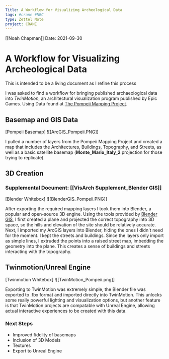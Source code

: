 ```yaml
---
Title: A Workflow for Visualizing Archeological Data
tags: #crane #NRC 
type: Zettel Note
project: CRANE
---
```

[[Noah Chapman]]
Date: 2021-09-30

# A Workflow for Visualizing Archeological Data
This is intended to be a living document as I refine this process

I was asked to find a workflow for bringing published archaeological data into _TwinMotion_, an architectural visualization program published by Epic Games. Using Data found at [The Pompeii Mapping Project](https://digitalhumanities.umass.edu/pbmp/?page_id=273). 

## Basemap and GIS Data
[Pompeii Basemap] ![[ArcGIS_Pompeii.PNG]]

I pulled a number of layers from the Pompeii Mapping Project and created a map that includes the Architectures, Buildings, Topography, and Streets, as well as a basic satellite basemap (**Monte_Mario_Italy_2** projection for those trying to replicate). 

## 3D Creation
### Supplemental Document:  [[VisArch Supplement_Blender GIS]]

[Blender Whitebox] ![[BlenderGIS_Pompeii.PNG]]

After exporting the required mapping layers I took them into Blender, a popular and open-source 3D engine. Using the tools provided by [Blender GIS](https://github.com/domlysz/BlenderGIS), I first created a plane and projected the correct topography into 3D space, so the hills and elevation of the site should be relatively accurate. Next, I imported my ArcGIS layers into Blender, hiding the ones I didn't need for the moment. I kept the streets and buildings. Since the layers only import as simple lines, I extruded the points into a raised street map, imbedding the geometry into the plane. This creates a sense of buildings and streets interacting with the topography. 

## Twinmotion/Unreal Engine 
[Twinmotion Whitebox] ![[TwinMotion_Pompeii.png]]

Exporting to TwinMotion was extremely simple, the Blender file was exported to .fbx format and imported directly into TwinMotion. This unlocks some really powerful lighting and visualization options, but another feature is that TwinMotion projects are compatable with Unreal Engine, allowing actual interactive experiences to be created with this data. 


### Next Steps
- Improved fidelity of basemaps
- Inclusion of 3D Models
- Textures
- Export to Unreal Engine




